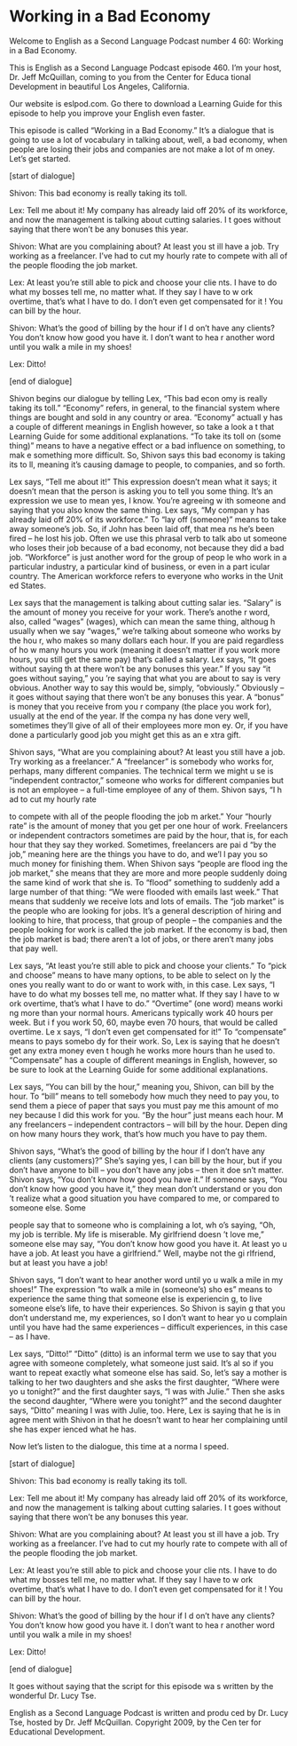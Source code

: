 # Working in a Bad Economy

Welcome to English as a Second Language Podcast number 4 60: Working in a Bad Economy.

This is English as a Second Language Podcast episode 460.  I’m your host, Dr. Jeff McQuillan, coming to you from the Center for Educa tional Development in beautiful Los Angeles, California.

Our website is eslpod.com.  Go there to download a Learning Guide for this episode to help you improve your English even faster.

This episode is called “Working in a Bad Economy.”  It’s a dialogue that is going to use a lot of vocabulary in talking about, well, a bad  economy, when people are losing their jobs and companies are not make a lot of m oney.  Let’s get started.

[start of dialogue]

Shivon:  This bad economy is really taking its toll.

Lex:  Tell me about it!  My company has already laid off 20% of its workforce, and now the management is talking about cutting salaries.  I t goes without saying that there won’t be any bonuses this year.

Shivon:  What are you complaining about?  At least you st ill have a job.  Try working as a freelancer.  I’ve had to cut my hourly rate to compete with all of the people flooding the job market.

Lex:  At least you’re still able to pick and choose your clie nts.  I have to do what my bosses tell me, no matter what.  If they say I have to w ork overtime, that’s what I have to do.  I don’t even get compensated for it !  You can bill by the hour.

Shivon:  What’s the good of billing by the hour if I d on’t have any clients?  You don’t know how good you have it.  I don’t want to hea r another word until you walk a mile in my shoes!

Lex:  Ditto!

[end of dialogue]

 Shivon begins our dialogue by telling Lex, “This bad econ omy is really taking its toll.”  “Economy” refers, in general, to the financial system where things are bought and sold in any country or area.  “Economy” actuall y has a couple of different meanings in English however, so take a look a t that Learning Guide for some additional explanations.  “To take its toll on (some thing)” means to have a negative effect or a bad influence on something, to mak e something more difficult.  So, Shivon says this bad economy is taking its to ll, meaning it’s causing damage to people, to companies, and so forth.

Lex says, “Tell me about it!”  This expression doesn’t mean what it says; it doesn’t mean that the person is asking you to tell you some thing.  It’s an expression we use to mean yes, I know.  You’re agreeing w ith someone and saying that you also know the same thing.  Lex says, “My compan y has already laid off 20% of its workforce.”  To “lay off (someone)” means to take away someone’s job.  So, if John has been laid off, that mea ns he’s been fired – he lost his job.  Often we use this phrasal verb to talk abo ut someone who loses their job because of a bad economy, not because they did a  bad job. “Workforce” is just another word for the group of peop le who work in a particular industry, a particular kind of business, or even in a part icular country.  The American workforce refers to everyone who works in the Unit ed States.

Lex says that the management is talking about cutting salar ies.  “Salary” is the amount of money you receive for your work.  There’s anothe r word, also, called “wages” (wages), which can mean the same thing, althoug h usually when we say “wages,” we’re talking about someone who works by the hou r, who makes so many dollars each hour.  If you are paid regardless of ho w many hours you work (meaning it doesn’t matter if you work more hours, you still get the same pay) that’s called a salary.  Lex says, “It goes without saying th at there won’t be any bonuses this year.”  If you say “it goes without saying,” you ’re saying that what you are about to say is very obvious.  Another way to say this would be, simply, “obviously.”  Obviously – it goes without saying that there won’t be any bonuses this year.  A “bonus” is money that you receive from you r company (the place you work for), usually at the end of the year.  If the compa ny has done very well, sometimes they’ll give of all of their employees more mon ey.  Or, if you have done a particularly good job you might get this as an e xtra gift.

Shivon says, “What are you complaining about?  At least you  still have a job.  Try working as a freelancer.”  A “freelancer” is somebody who works for, perhaps, many different companies.  The technical term we might u se is “independent contractor,” someone who works for different companies but  is not an employee – a full-time employee of any of them.  Shivon says, “I h ad to cut my hourly rate

 to compete with all of the people flooding the job m arket.”  Your “hourly rate” is the amount of money that you get per one hour of work.   Freelancers or independent contractors sometimes are paid by the hour, that is, for each hour that they say they worked.  Sometimes, freelancers are pai d “by the job,” meaning here are the things you have to do, and we’l l pay you so much money for finishing them.  When Shivon says “people are flood ing the job market,” she means that they are more and more people suddenly doing the same kind of work that she is.  To “flood” something to suddenly add a  large number of that thing: “We were flooded with emails last week.”  That  means that suddenly we receive lots and lots of emails.  The “job market” is the  people who are looking for jobs.  It’s a general description of hiring and looking to hire, that process, that group of people – the companies and the people looking  for work is called the job market.  If the economy is bad, then the job market is bad; there aren’t a lot of jobs, or there aren’t many jobs that pay well.

Lex says, “At least you’re still able to pick and choose your clients.”  To “pick and choose” means to have many options, to be able to select on ly the ones you really want to do or want to work with, in this case.  Lex says, “I have to do what my bosses tell me, no matter what.  If they say I have to w ork overtime, that’s what I have to do.”  “Overtime” (one word) means worki ng more than your normal hours.  Americans typically work 40 hours per week.  But i f you work 50, 60, maybe even 70 hours, that would be called overtime.  Le x says, “I don’t even get compensated for it!”  To “compensate” means to pays somebo dy for their work. So, Lex is saying that he doesn’t get any extra money even t hough he works more hours than he used to.  “Compensate” has a couple of different meanings in English, however, so be sure to look at the Learning Guide for some additional explanations.

Lex says, “You can bill by the hour,” meaning you, Shivon,  can bill by the hour. To “bill” means to tell somebody how much they need to  pay you, to send them a piece of paper that says you must pay me this amount of mo ney because I did this work for you.  “By the hour” just means each hour.  M any freelancers – independent contractors – will bill by the hour.  Depen ding on how many hours they work, that’s how much you have to pay them.

Shivon says, “What’s the good of billing by the hour if I  don’t have any clients (any customers)?”  She’s saying yes, I can bill by the hour,  but if you don’t have anyone to bill – you don’t have any jobs – then it doe sn’t matter.  Shivon says, “You don’t know how good you have it.”  If someone says, “You don’t know how good you have it,” they mean don’t understand or you don ’t realize what a good situation you have compared to me, or compared to someone  else.  Some

 people say that to someone who is complaining a lot, wh o’s saying, “Oh, my job is terrible.  My life is miserable.  My girlfriend doesn ’t love me,” someone else may say, “You don’t know how good you have it.  At least yo u have a job.  At least you have a girlfriend.”  Well, maybe not the gi rlfriend, but at least you have a job!

Shivon says, “I don’t want to hear another word until yo u walk a mile in my shoes!”  The expression “to walk a mile in (someone’s) sho es” means to experience the same thing that someone else is experiencin g, to live someone else’s life, to have their experiences.  So Shivon is sayin g that you don’t understand me, my experiences, so I don’t want to hear yo u complain until you have had the same experiences  – difficult experiences, in this case – as I have.

Lex says, “Ditto!”  “Ditto” (ditto) is an informal term we use to say that you agree with someone completely, what someone just said.  It’s al so if you want to repeat exactly what someone else has said.  So, let’s say a mother  is talking to her two daughters and she asks the first daughter, “Where were yo u tonight?” and the first daughter says, “I was with Julie.”  Then she asks the second daughter, “Where were you tonight?” and the second daughter says,  “Ditto” meaning I was with Julie, too.  Here, Lex is saying that he is in agree ment with Shivon in that he doesn’t want to hear her complaining until she has exper ienced what he has.

Now let’s listen to the dialogue, this time at a norma l speed.

[start of dialogue]

Shivon:  This bad economy is really taking its toll.

Lex:  Tell me about it!  My company has already laid off 20% of its workforce, and now the management is talking about cutting salaries.  I t goes without saying that there won’t be any bonuses this year.

Shivon:  What are you complaining about?  At least you st ill have a job.  Try working as a freelancer.  I’ve had to cut my hourly rate to compete with all of the people flooding the job market.

Lex:  At least you’re still able to pick and choose your clie nts.  I have to do what my bosses tell me, no matter what.  If they say I have to w ork overtime, that’s what I have to do.  I don’t even get compensated for it !  You can bill by the hour.

 Shivon:  What’s the good of billing by the hour if I d on’t have any clients?  You don’t know how good you have it.  I don’t want to hea r another word until you walk a mile in my shoes!

Lex:  Ditto!

[end of dialogue]

It goes without saying that the script for this episode wa s written by the wonderful Dr. Lucy Tse.



English as a Second Language Podcast is written and produ ced by Dr. Lucy Tse, hosted by Dr. Jeff McQuillan.  Copyright 2009, by the Cen ter for Educational Development.

